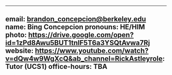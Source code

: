 
---
email: brandon_concepcion@berkeley.edu
name: Bing Concepcion
pronouns: HE/HIM
photo: https://drive.google.com/open?id=1zPd8Awu5BUT1tnlF5T6a3YSQtAvwa7Rj
website: https://www.youtube.com/watch?v=dQw4w9WgXcQ&ab_channel=RickAstleyrole: Tutor (UCS1)
office-hours: TBA
---

